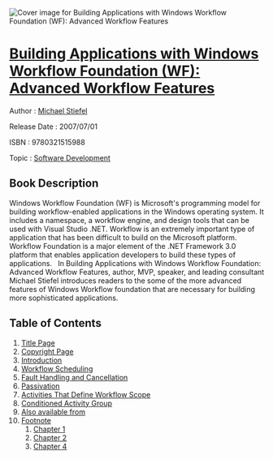 ![Cover image for Building Applications with Windows Workflow Foundation (WF): Advanced Workflow Features](https://imgdetail.ebookreading.net/cover/cover/software_development/EB9780321515988.jpg)

[Building Applications with Windows Workflow Foundation (WF): Advanced Workflow Features](https://ebookreading.net/view/book/Building+Applications+with+Windows+Workflow+Foundation+%28WF%29%3A+Advanced+Workflow+Features-EB9780321515988_1.html "Building Applications with Windows Workflow Foundation (WF): Advanced Workflow Features")
====================================================================================================================

Author : [Michael Stiefel](https://ebookreading.net/search/author/Michael+Stiefel)

Release Date : 2007/07/01

ISBN : 9780321515988

Topic : [Software Development](https://ebookreading.net/search/category/software-development)

Book Description
-----------------

Windows Workflow Foundation (WF) is Microsoft's programming model for building workflow-enabled applications in the Windows operating system. It includes a namespace, a workflow engine, and design tools that can be used with Visual Studio .NET. Workflow is an extremely important type of application that has been difficult to build on the Microsoft platform. Workflow Foundation is a major element of the .NET Framework 3.0 platform that enables application developers to build these types of applications. 			   			 In Building Applications with Windows Workflow Foundation: Advanced Workflow Features, author, MVP, speaker, and leading consultant Michael Stiefel introduces readers to the some of the more advanced features of Windows Workflow foundation that are necessary for building more sophisticated applications.
              
Table of Contents
-----------------

1. [Title Page](https://ebookreading.net/view/book/Building+Applications+with+Windows+Workflow+Foundation+%28WF%29%3A+Advanced+Workflow+Features-EB9780321515988_2.html)
1. [Copyright Page](https://ebookreading.net/view/book/Building+Applications+with+Windows+Workflow+Foundation+%28WF%29%3A+Advanced+Workflow+Features-EB9780321515988_4.html)
1. [Introduction](https://ebookreading.net/view/book/Building+Applications+with+Windows+Workflow+Foundation+%28WF%29%3A+Advanced+Workflow+Features-EB9780321515988_3.html)
1. [Workflow Scheduling](https://ebookreading.net/view/book/Building+Applications+with+Windows+Workflow+Foundation+%28WF%29%3A+Advanced+Workflow+Features-EB9780321515988_5.html)
1. [Fault Handling and Cancellation](https://ebookreading.net/view/book/Building+Applications+with+Windows+Workflow+Foundation+%28WF%29%3A+Advanced+Workflow+Features-EB9780321515988_6.html)
1. [Passivation](https://ebookreading.net/view/book/Building+Applications+with+Windows+Workflow+Foundation+%28WF%29%3A+Advanced+Workflow+Features-EB9780321515988_7.html)
1. [Activities That Define Workflow Scope](https://ebookreading.net/view/book/Building+Applications+with+Windows+Workflow+Foundation+%28WF%29%3A+Advanced+Workflow+Features-EB9780321515988_8.html)
1. [Conditioned Activity Group](https://ebookreading.net/view/book/Building+Applications+with+Windows+Workflow+Foundation+%28WF%29%3A+Advanced+Workflow+Features-EB9780321515988_9.html)
1. [Also available from](https://ebookreading.net/view/book/Building+Applications+with+Windows+Workflow+Foundation+%28WF%29%3A+Advanced+Workflow+Features-EB9780321515988_10.html)
1. [Footnote](https://ebookreading.net/view/book/Building+Applications+with+Windows+Workflow+Foundation+%28WF%29%3A+Advanced+Workflow+Features-EB9780321515988_11.html)
    1. [Chapter 1](https://ebookreading.net/view/book/Building+Applications+with+Windows+Workflow+Foundation+%28WF%29%3A+Advanced+Workflow+Features-EB9780321515988_11.html#ch01fn01)
    1. [Chapter 2](https://ebookreading.net/view/book/Building+Applications+with+Windows+Workflow+Foundation+%28WF%29%3A+Advanced+Workflow+Features-EB9780321515988_11.html#ch02fn01)
    1. [Chapter 4](https://ebookreading.net/view/book/Building+Applications+with+Windows+Workflow+Foundation+%28WF%29%3A+Advanced+Workflow+Features-EB9780321515988_11.html#ch04fn01)
